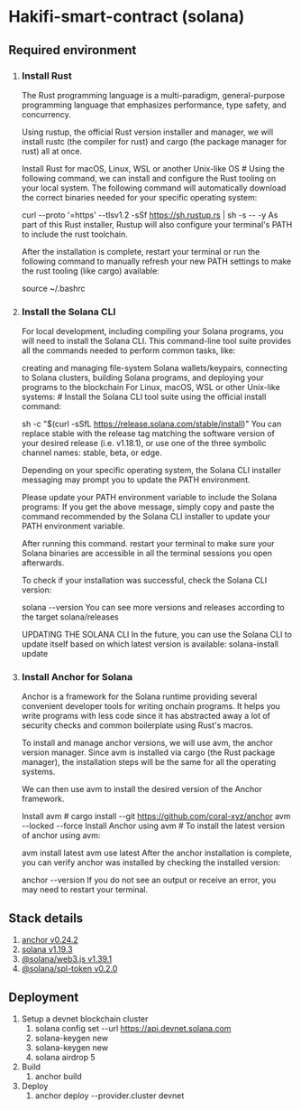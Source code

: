 # Hakifi-smart-contract (solana)

## Required environment
1. ### Install Rust 
   The Rust programming language is a multi-paradigm, general-purpose programming language that emphasizes performance, type safety, and concurrency.

   Using rustup, the official Rust version installer and manager, we will install rustc (the compiler for rust) and cargo (the package manager for rust) all at once.

   Install Rust for macOS, Linux, WSL or another Unix-like OS #
   Using the following command, we can install and configure the Rust tooling on your local system. The following command will automatically download the correct binaries needed for your specific operating system:

   curl --proto '=https' --tlsv1.2 -sSf https://sh.rustup.rs | sh -s -- -y
   As part of this Rust installer, Rustup will also configure your terminal's PATH to include the rust toolchain.

   After the installation is complete, restart your terminal or run the following command to manually refresh your new PATH settings to make the rust tooling (like cargo) available:

   source ~/.bashrc
2. ### Install the Solana CLI 
   For local development, including compiling your Solana programs, you will need to install the Solana CLI. This command-line tool suite provides all the commands needed to perform common tasks, like:

   creating and managing file-system Solana wallets/keypairs,
   connecting to Solana clusters,
   building Solana programs,
   and deploying your programs to the blockchain
   For Linux, macOS, WSL or other Unix-like systems: #
   Install the Solana CLI tool suite using the official install command:

   sh -c "$(curl -sSfL https://release.solana.com/stable/install)"
   You can replace stable with the release tag matching the software version of your desired release (i.e. v1.18.1), or use one of the three symbolic channel names: stable, beta, or edge.

   Depending on your specific operating system, the Solana CLI installer messaging may prompt you to update the PATH environment.

   Please update your PATH environment variable to include the Solana programs:
   If you get the above message, simply copy and paste the command recommended by the Solana CLI installer to update your PATH environment variable.

   After running this command. restart your terminal to make sure your Solana binaries are accessible in all the terminal sessions you open afterwards.

   To check if your installation was successful, check the Solana CLI version:

   solana --version
   You can see more versions and releases according to the target solana/releases

   UPDATING THE SOLANA CLI
   In the future, you can use the Solana CLI to update itself based on which latest version is available: solana-install update

3. ### Install Anchor for Solana 
   Anchor is a framework for the Solana runtime providing several convenient developer tools for writing onchain programs. It helps you write programs with less code since it has abstracted away a lot of security checks and common boilerplate using Rust's macros.

   To install and manage anchor versions, we will use avm, the anchor version manager. Since avm is installed via cargo (the Rust package manager), the installation steps will be the same for all the operating systems.

   We can then use avm to install the desired version of the Anchor framework.

   Install avm #
   cargo install --git https://github.com/coral-xyz/anchor avm --locked --force
   Install Anchor using avm #
   To install the latest version of anchor using avm:

   avm install latest
   avm use latest
   After the anchor installation is complete, you can verify anchor was installed by checking the installed version:

   anchor --version
   If you do not see an output or receive an error, you may need to restart your terminal.

## Stack details
1. [anchor v0.24.2](https://github.com/project-serum/anchor)
2. [solana v1.19.3](https://github.com/solana-labs/solana)
3. [@solana/web3.js v1.39.1](https://github.com/solana-labs/solana-web3.js)
4. [@solana/spl-token v0.2.0](https://github.com/solana-labs/solana-program-library)

## Deployment
1. Setup a devnet blockchain cluster
   1. solana config set --url https://api.devnet.solana.com
   2. solana-keygen new
   3. solana-keygen new
   4. solana airdrop 5
2. Build
   1. anchor build
3. Deploy
   1. anchor deploy --provider.cluster devnet